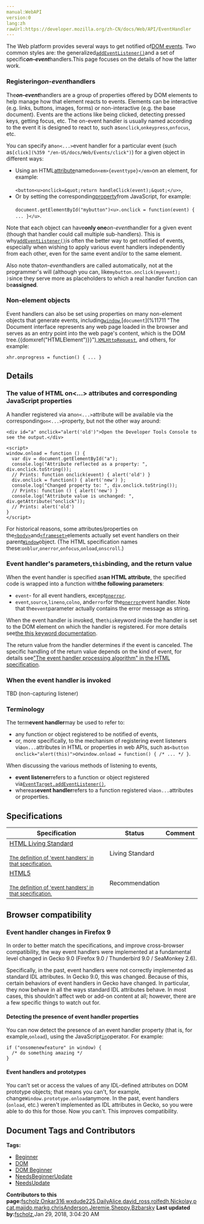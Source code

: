 ```yaml
---
manual:WebAPI
version:0
lang:zh
rawUrl:https://developer.mozilla.org/zh-CN/docs/Web/API/EventHandler
---
```






The Web platform provides several ways to get notified of[DOM events](%22827 ""). Two common styles are: the generalized[`addEventListener()`](%15701 "The EventTarget method addEventListener() sets up a function to be called whenever the specified event is delivered to the target.")and a set of specific<em>**on-event**</em>handlers.This page focuses on the details of how the latter work.


### Registering<em>on-event</em>handlers<a name="Registering_on-event_handlers"></a>


The<em>**on-event**</em>handlers are a group of properties offered by DOM elements to help manage how that element reacts to events. Elements can be interactive (e.g. links, buttons, images, forms) or non-interactive (e.g. the base document). Events are the actions like being clicked, detecting pressed keys, getting focus, etc. The on-event handler is usually named according to the event it is designed to react to, such as`onclick`,`onkeypress`,`onfocus`, etc.



You can specify an`on<...>`event handler for a particular event (such as`[click](%359 "/en-US/docs/Web/Events/click")`) for a given object in different ways:


* Using an HTML[attribute](%22828 "attribute: An attribute extends a tag, changing its behavior or providing metadata. An attribute always has the form name=value (the attribute's identifier followed by its associated value).")named`on<em>{eventtype}</em>`on an element, for example:<br></br>`<button<u>onclick=&quot;return handleClick(event);&quot;</u>>`,
* Or by setting the corresponding[property](%22829 "property: A JavaScript property is a characteristic of an object, often describing attributes associated with a data structure.")from JavaScript, for example:<br></br>`document.getElementById("mybutton")<u>.onclick = function(event) { ... }</u>`.


Note that each object can have**only one**<em>on-event</em>handler for a given event (though that handler could call multiple sub-handlers). This is why[`addEventListener()`](%15701 "The EventTarget method addEventListener() sets up a function to be called whenever the specified event is delivered to the target.")is often the better way to get notified of events, especially when wishing to apply various event handlers independently from each other, even for the same event and/or to the same element.



Also note that<em>on-event</em>handlers are called automatically, not at the programmer&#39;s will (although you can, like`mybutton.onclick(myevent); )`since they serve more as placeholders to which a real handler function can be**assigned**.


### Non-element objects<a name="Non-element_objects"></a>


Event handlers can also be set using properties on many non-element objects that generate events, including[`window`](%13757 "The window object represents a window containing a DOM document; the document property points to the DOM document loaded in that window."),[`document`](%11711 "The Document interface represents any web page loaded in the browser and serves as an entry point into the web page's content, which is the DOM tree.{{domxref("HTMLElement")}}"),[`XMLHttpRequest`](%14224 "Use XMLHttpRequest (XHR) objects to interact with servers. You can retrieve data from a URL without having to do a full page refresh. This enables a Web page to update just part of a page without disrupting what the user is doing."), and others, for example:


```
xhr.onprogress = function() { ... }
```

## Details<a name="Details"></a>

### The value of HTML on&lt;...&gt; attributes and corresponding JavaScript properties<a name="The_value_of_HTML_on<...>_attributes_and_corresponding_JavaScript_properties"></a>


A handler registered via an`on<...>`attribute will be available via the corresponding`on<...>`property, but not the other way around:


```
<div id="a" onclick="alert('old')">Open the Developer Tools Console to see the output.</div>

<script>
window.onload = function () {
  var div = document.getElementById("a");
  console.log("Attribute reflected as a property: ", div.onclick.toString());
  // Prints: function onclick(event) { alert('old') }
  div.onclick = function() { alert('new') };
  console.log("Changed property to: ", div.onclick.toString());
  // Prints: function () { alert('new') }
  console.log("Attribute value is unchanged: ", div.getAttribute("onclick"));
  // Prints: alert('old')
}
</script>
```


For historical reasons, some attributes/properties on the[`<body>`](%22830 "The HTML <body> Element represents the content of an HTML document. There can be only one <body> element in a document.")and[`<frameset>`](%12475 "<frameset> is an HTML element which is used to contain <frame> elements.")elements actually set event handlers on their parent[`Window`](%13757 "The window object represents a window containing a DOM document; the document property points to the DOM document loaded in that window.")object. (The HTML specification names these:`onblur`,`onerror`,`onfocus`,`onload`,`onscroll`.)


### Event handler&#39;s parameters,`this`binding, and the return value<a name="Event_handler's_parameters_this_binding_and_the_return_value"></a>


When the event handler is specified as**an HTML attribute**, the specified code is wrapped into a function with**the following parameters**:


* `event`- for all event handlers, except[`onerror`](%8744 "An event handler for the error event. Error events are fired at various targets for different kinds of errors:").
* `event`,`source`,`lineno`,`colno`, and`error`for the[`onerror`](%8744 "An event handler for the error event. Error events are fired at various targets for different kinds of errors:")event handler. Note that the`event`parameter actually contains the error message as string.


When the event handler is invoked, the`this`keyword inside the handler is set to the DOM element on which the handler is registered. For more details see[the this keyword documentation](%22831 "").



The return value from the handler determines if the event is canceled. The specific handling of the return value depends on the kind of event, for details see[&quot;The event handler processing algorithm&quot; in the HTML specification](%22832 "").


### When the event handler is invoked<a name="When_the_event_handler_is_invoked"></a>


TBD (non-capturing listener)


### Terminology<a name="Terminology"></a>


The term**event handler**may be used to refer to:


* any function or object registered to be notified of events,
* or, more specifically, to the mechanism of registering event listeners via`on...`attributes in HTML or properties in web APIs, such as`<button onclick="alert(this)">`or`window.onload = function() { /* ... */ }`.


When discussing the various methods of listening to events,


* **event listener**refers to a function or object registered via[`EventTarget.addEventListener()`](%15701 "The EventTarget method addEventListener() sets up a function to be called whenever the specified event is delivered to the target."),
* whereas**event handler**refers to a function registered via`on...`attributes or properties.

## Specifications<a name="Specifications"></a>
Specification | Status | Comment 
 ---  |  ---  |  ---  | 
[HTML Living Standard<br></br><small>The definition of &#39;event handlers&#39; in that specification.</small>](%22833 "") | Living Standard |  
[HTML5<br></br><small>The definition of &#39;event handlers&#39; in that specification.</small>](%22834 "") | Recommendation |  


## Browser compatibility<a name="Browser_Compatibility"></a>

### Event handler changes in Firefox 9<a name="Event_handler_changes_in_Firefox_9"></a>


In order to better match the specifications, and improve cross-browser compatibility, the way event handlers were implemented at a fundamental level changed in Gecko 9.0 (Firefox 9.0 / Thunderbird 9.0 / SeaMonkey 2.6).



Specifically, in the past, event handlers were not correctly implemented as standard IDL attributes. In Gecko 9.0, this was changed. Because of this, certain behaviors of event handlers in Gecko have changed. In particular, they now behave in all the ways standard IDL attributes behave. In most cases, this shouldn&#39;t affect web or add-on content at all; however, there are a few specific things to watch out for.


#### Detecting the presence of event handler properties<a name="Detecting_the_presence_of_event_handler_properties"></a>


You can now detect the presence of an event handler property (that is, for example,`onload`), using the JavaScript[`in`](%22835 "en/JavaScript/Reference/Operators/in")operator. For example:


```
if ("onsomenewfeature" in window) {
  /* do something amazing */
}
```

#### Event handlers and prototypes<a name="Event_handlers_and_prototypes"></a>


You can&#39;t set or access the values of any IDL-defined attributes on DOM prototype objects; that means you can&#39;t, for example, change`Window.prototype.onload`anymore. In the past, event handlers (`onload`, etc.) weren&#39;t implemented as IDL attributes in Gecko, so you were able to do this for those. Now you can&#39;t. This improves compatibility.




## Document Tags and Contributors
**Tags:**
* [Beginner](%22836 "")
* [DOM](%22837 "")
* [DOM Beginner](%22838 "")
* [NeedsBeginnerUpdate](%22839 "")
* [NeedsUpdate](%22840 "")

**Contributors to this page:**[fscholz](%22202 ""),[Onkar316](%22841 ""),[wxdude225](%22842 ""),[DailyAlice](%22843 ""),[david_ross](%22844 ""),[rolfedh](%22845 ""),[Nickolay](%22846 ""),[pcat](%22847 ""),[majido](%22848 ""),[markg](%22849 ""),[chrisAnderson](%22850 ""),[Jeremie](%22851 ""),[Sheppy](%22371 ""),[Bzbarsky](%22852 "")
**Last updated by:**[fscholz](%22202 ""),<time>Jan 29, 2018, 3:04:20 AM</time>


